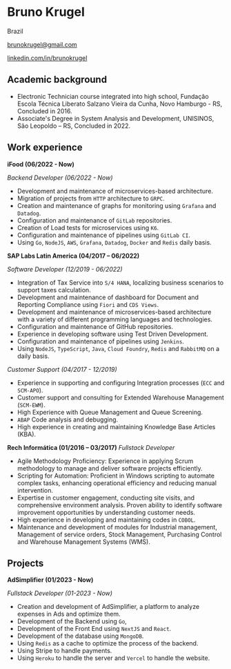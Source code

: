 # Bruno Krugel
Brazil

brunokrugel@gmail.com

[linkedin.com/in/brunokrugel](https://www.linkedin.com/in/brunokrugel/)

## Academic background

- Electronic Technician course integrated into high school, Fundação Escola Técnica Liberato Salzano Vieira da Cunha, Novo Hamburgo - RS, Concluded in 2016.
- Associate's Degree in System Analysis and Development, UNISINOS, São Leopoldo – RS, Concluded in 2022.

## Work experience
**iFood (06/2022 - Now)**

*Backend Developer (06/2022 - Now)*

- Development and maintenance of microservices-based architecture.
- Migration of projects from `HTTP` architecture to `GRPC`.
- Creation and maintenance of graphs for monitoring using `Grafana` and `Datadog`.
- Configuration and maintenance of `GitLab` repositories.
- Creation of Load tests for microservices using `K6`.
- Configuration and maintenance of pipelines using `GitLab CI`.
- Using `Go`, `NodeJS`, `AWS`, `Grafana`, `Datadog`, `Docker` and `Redis` daily basis.

**SAP Labs Latin America (04/2017 – 06/2022)**

*Software Developer (12/2019 - 06/2022)*

- Integration of Tax Service into `S/4 HANA`, localizing business scenarios to support taxes calculation.
- Development and maintenance of dashboard for Document and Reporting Compliance using `Fiori` and `CDS Views`.
- Development and maintenance of microservices-based architecture with a variety of different programming languages and technologies.
- Configuration and maintenance of GitHub repositories.
- Experience in developing software using Test Driven Development.
- Configuration and maintenance of pipelines using `Jenkins`.
- Using `NodeJS`, `TypeScript`, `Java`, `Cloud Foundry`, `Redis` and `RabbitMQ` on a daily basis.

*Customer Support (04/2017 - 12/2019)*

- Experience in supporting and configuring Integration processes (`ECC` and `SCM-APO`).
- Customer support and consulting for Extended Warehouse Management (`SCM-EWM`).
- High Experience with Queue Management and Queue Screening.
- `ABAP` Code analysis and debugging.
- High experience in creating and maintaining Knowledge Base Articles (KBA).

**Rech Informática (01/2016 – 03/2017)**
*Fullstack Developer*

- Agile Methodology Proficiency: Experience in applying Scrum methodology to manage and deliver software projects efficiently.
- Scripting for Automation: Proficient in Windows scripting to automate complex tasks, enhancing operational efficiency and reducing manual intervention.
- Expertise in customer engagement, conducting site visits, and comprehensive environment analysis. Proven ability to identify software improvement opportunities by understanding customer needs.
- High experience in developing and maintaining codes in `COBOL`.
- Maintenance and development of modules for Industrial management, Management of service orders, Stock Management, Purchasing Control and Warehouse Management Systems (WMS).

## Projects

**AdSimplifier (01/2023 - Now)**

*Fullstack Developer (01-2023 - Now)*

- Creation and development of AdSimplifier, a platform to analyze expenses in Ads and optimize them.
- Development of the Backend using `Go`,
- Development of the Front End using `NextJS` and `React`.
- Development of the database using `MongoDB`.
- Using `Redis` as a cache to optimize the process of the backend.
- Using Stripe to handle payments.
- Using `Heroku` to handle the server and `Vercel` to handle the website.
